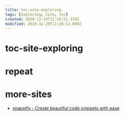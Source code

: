 ```yaml
---
title: toc-site-exploring
tags: [exploring, site, toc]
created: 2020-12-29T11:24:51.370Z
modified: 2020-12-29T11:28:12.899Z
---
```


# toc-site-exploring

# repeat

# more-sites
- [snappify - Create beautiful code snippets with ease](https://snappify.com/)
